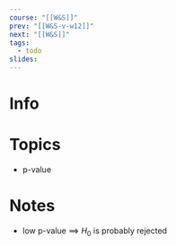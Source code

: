 ```yaml
---
course: "[[W&S]]"
prev: "[[W&S-v-w12]]"
next: "[[W&S]]"
tags:
  - todo
slides:
---
```



# Info


# Topics
- p-value


# Notes
- low p-value $\implies$ $H_{0}$ is probably rejected
